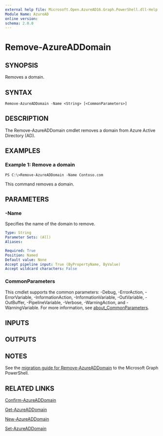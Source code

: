 ```yaml
---
external help file: Microsoft.Open.AzureAD16.Graph.PowerShell.dll-Help.xml
Module Name: AzureAD
online version:
schema: 2.0.0
---
```


# Remove-AzureADDomain

## SYNOPSIS
Removes a domain.

## SYNTAX

```
Remove-AzureADDomain -Name <String> [<CommonParameters>]
```

## DESCRIPTION
The Remove-AzureADDomain cmdlet removes a domain from Azure Active Directory (AD).

## EXAMPLES

### Example 1: Remove a domain
```
PS C:\>Remove-AzureADDomain -Name Contoso.com
```

This command removes a domain.

## PARAMETERS

### -Name
Specifies the name of the domain to remove.

```yaml
Type: String
Parameter Sets: (All)
Aliases:

Required: True
Position: Named
Default value: None
Accept pipeline input: True (ByPropertyName, ByValue)
Accept wildcard characters: False
```

### CommonParameters
This cmdlet supports the common parameters: -Debug, -ErrorAction, -ErrorVariable, -InformationAction, -InformationVariable, -OutVariable, -OutBuffer, -PipelineVariable, -Verbose, -WarningAction, and -WarningVariable. For more information, see [about_CommonParameters](http://go.microsoft.com/fwlink/?LinkID=113216).

## INPUTS

## OUTPUTS

## NOTES

See the [migration guide for Remove-AzureADDomain](./migrate/Remove-AzureADDomain.md) to the Microsoft Graph PowerShell.

## RELATED LINKS

[Confirm-AzureADDomain](Confirm-AzureADDomain.md)

[Get-AzureADDomain](Get-AzureADDomain.md)

[New-AzureADDomain](New-AzureADDomain.md)

[Set-AzureADDomain](Set-AzureADDomain.md)

